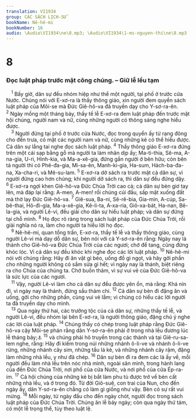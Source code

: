 ```yaml
---
translation: VI1934
group: CÁC SÁCH LỊCH-SỬ
bookName: Nê-hê-mi 
bookNumber: 16
audio: \Audio\VI1934\ne\8.mp3; \Audio\VI1934\1-ms-nguyen-thi\ne\8.mp3
---
```


<div class="title"><h1>8</h1><h3>Đọc luật pháp trước mặt công chúng. – Giữ lễ lều tạm</h3></div>
<span class="verse ne_8_1"> <sup>1</sup> Bấy giờ, dân sự đều nhóm hiệp như thể một người, tại phố ở trước cửa Nước. Chúng nói với E-xơ-ra là thầy thông giáo, xin người đem quyển sách luật pháp của Môi-se mà Đức Giê-hô-va đã truyền dạy cho Y-sơ-ra-ên. </span>
<span class="verse ne_8_2"><sup>2</sup> Ngày mồng một tháng bảy, thầy tế lễ E-xơ-ra đem luật pháp đến trước mặt hội chúng, người nam và nữ, cùng những người có thông sáng nghe hiểu được. <br/></span>
<span class="verse ne_8_3"> <sup>3</sup> Người đứng tại phố ở trước cửa Nước, đọc trong quyển ấy từ rạng đông cho đến trưa, có mặt các người nam và nữ, cùng những kẻ có thể hiểu được. Cả dân sự lắng tai nghe đọc sách luật pháp. </span>
<span class="verse ne_8_4"><sup>4</sup> Thầy thông giáo E-xơ-ra đứng trên một cái sạp bằng gỗ mà người ta làm nhân dịp ấy; Ma-ti-thia, Sê-ma, A-na-gia, U-ri, Hinh-kia, và Ma-a-xê-gia, đứng gần người ở bên hữu; còn bên tả người thì có Phê-đa-gia, Mi-sa-ên, Manh-ki-gia, Ha-sum, Hách-ba-đa-na, Xa-cha-ri, và Mê-su-lam. </span>
<span class="verse ne_8_5"><sup>5</sup> E-xơ-ra dở sách ra trước mặt cả dân sự, vì người đứng cao hơn chúng; khi người dở sách ra, thì dân sự đều đứng dậy. </span>
<span class="verse ne_8_6"><sup>6</sup> E-xơ-ra ngợi khen Giê-hô-va Đức Chúa Trời cao cả; cả dân sự bèn giơ tay lên, mà đáp lại rằng: A-men, A-men! rồi chúng cúi đầu, sấp mặt xuống đất mà thờ lạy Đức Giê-hô-va. </span>
<span class="verse ne_8_7"><sup>7</sup> Giê-sua, Ba-ni, Sê-rê-bia, Gia-min, A-cúp, Sa-bê-thai, Hô-đi-gia, Ma-a-xê-gia, Kê-li-ta, A-xa-ria, Giô-xa-bát, Ha-nan, Bê-la-gia, và người Lê-vi, đều giải cho dân sự hiểu luật pháp; và dân sự đứng tại chỗ mình. </span>
<span class="verse ne_8_8"><sup>8</sup> Họ đọc rõ ràng trong sách luật pháp của Đức Chúa Trời, rồi giải nghĩa nó ra, làm cho người ta hiểu lời họ đọc. <br/></span>
<span class="verse ne_8_9"> <sup>9</sup> Nê-hê-mi, quan tổng trấn, E-xơ-ra, thầy tế lễ và thầy thông giáo, cùng người Lê-vi mà dạy dỗ dân sự, bèn nói với cả Y-sơ-ra-ên rằng: Ngày nay là thánh cho Giê-hô-va Đức Chúa Trời của các ngươi; chớ để tang, cũng đừng khóc lóc. Vì cả dân sự đều khóc khi nghe đọc các lời luật pháp. </span>
<span class="verse ne_8_10"><sup>10</sup> Nê-hê-mi nói với chúng rằng: Hãy đi ăn vật gì béo, uống đồ gì ngọt, và hãy gởi phần cho những người không có sắm sửa gì hết; vì ngày nay là thánh, biệt riêng ra cho Chúa của chúng ta. Chớ buồn thảm, vì sự vui vẻ của Đức Giê-hô-va là sức lực của các ngươi. <br/></span>
<span class="verse ne_8_11"> <sup>11</sup> Vậy, người Lê-vi làm cho cả dân sự đều được yên ổn, mà rằng: Khá nín đi, vì ngày nay là thánh, đừng sầu thảm chi. </span>
<span class="verse ne_8_12"><sup>12</sup> Cả dân sự bèn đi đặng ăn và uống, gởi cho những phần, cùng vui vẻ lắm; vì chúng có hiểu các lời người ta đã truyền dạy cho mình. <br/></span>
<span class="verse ne_8_13"> <sup>13</sup> Qua ngày thứ hai, các trưởng tộc của cả dân sự, những thầy tế lễ, và người Lê-vi, đều nhóm lại bên E-xơ-ra, là người thông giáo, đặng chú ý nghe các lời của luật pháp. </span>
<span class="verse ne_8_14"><sup>14</sup> Chúng thấy có chép trong luật pháp rằng Đức Giê-hô-va cậy Môi-se phán rằng dân Y-sơ-ra-ên phải ở trong nhà lều đương lúc lễ tháng bảy;<a data-toggle="tooltip" data-placement="bottom" title="Le 23:33-36,39-43; Phu 16:13-15">⚓</a></span>
<span class="verse ne_8_15"><sup>15</sup> và chúng phải hô truyền trong các thành và tại Giê-ru-sa-lem nghe, rằng: Hãy đi kiếm trong núi những nhánh ô-li-ve và nhánh ô-li-ve rừng, những nhánh cây sim, những tầu lá kè, và những nhánh cây rậm, đặng làm những nhà lều, y như đã chép. </span>
<span class="verse ne_8_16"><sup>16</sup> Dân sự bèn đi ra đem các lá ấy về, mỗi người đều làm nhà lều trên nóc nhà mình, ngoài sân mình, trong hành lang của đền Đức Chúa Trời, nơi phố của cửa Nước, và nơi phố của cửa Ép-ra-im. </span>
<span class="verse ne_8_17"><sup>17</sup> Cả hội chúng của những kẻ bị bắt làm phu tù được trở về bèn cất những nhà lều, và ở trong đó. Từ đời Giô-suê, con trai của Nun, cho đến ngày ấy, dân Y-sơ-ra-ên chẳng có làm gì giống như vậy. Bèn có sự rất vui mừng. </span>
<span class="verse ne_8_18"><sup>18</sup> Mỗi ngày, từ ngày đầu cho đến ngày chót, người đọc trong sách luật pháp của Đức Chúa Trời. Chúng ăn lễ bảy ngày; còn qua ngày thứ tám, có một lễ trọng thể, tùy theo luật lệ. <br/></span>

